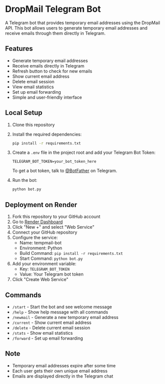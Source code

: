 # DropMail Telegram Bot

A Telegram bot that provides temporary email addresses using the DropMail API. This bot allows users to generate temporary email addresses and receive emails through them directly in Telegram.

## Features

- Generate temporary email addresses
- Receive emails directly in Telegram
- Refresh button to check for new emails
- Show current email address
- Delete email session
- View email statistics
- Set up email forwarding
- Simple and user-friendly interface

## Local Setup

1. Clone this repository
2. Install the required dependencies:
   ```bash
   pip install -r requirements.txt
   ```
3. Create a `.env` file in the project root and add your Telegram Bot Token:
   ```
   TELEGRAM_BOT_TOKEN=your_bot_token_here
   ```
   To get a bot token, talk to [@BotFather](https://t.me/botfather) on Telegram.

4. Run the bot:
   ```bash
   python bot.py
   ```

## Deployment on Render

1. Fork this repository to your GitHub account
2. Go to [Render Dashboard](https://dashboard.render.com/)
3. Click "New +" and select "Web Service"
4. Connect your GitHub repository
5. Configure the service:
   - Name: tempmail-bot
   - Environment: Python
   - Build Command: `pip install -r requirements.txt`
   - Start Command: `python bot.py`
6. Add your environment variable:
   - Key: `TELEGRAM_BOT_TOKEN`
   - Value: Your Telegram bot token
7. Click "Create Web Service"

## Commands

- `/start` - Start the bot and see welcome message
- `/help` - Show help message with all commands
- `/newmail` - Generate a new temporary email address
- `/current` - Show current email address
- `/delete` - Delete current email session
- `/stats` - Show email statistics
- `/forward` - Set up email forwarding

## Note

- Temporary email addresses expire after some time
- Each user gets their own unique email address
- Emails are displayed directly in the Telegram chat 